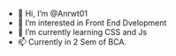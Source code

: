 - 👋 Hi, I’m @Anrwt01
- 👀 I’m interested in Front End Dvelopment
- 🌱 I’m currently learning CSS and Js
- 📫 Currently in 2 Sem of BCA.
<!---
Anrwt01/Anrwt01 is a ✨ special ✨ repository because its `README.md` (this file) appears on your GitHub profile.
You can click the Preview link to take a look at your changes.
--->
